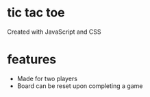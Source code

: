 # tic tac toe
Created with JavaScript and CSS

# features
- Made for two players
- Board can be reset upon completing a game
